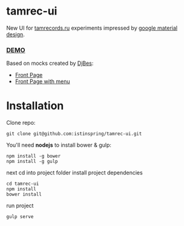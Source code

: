 # tamrec-ui

New UI for [tamrecords.ru](http://tamrecords.ru) experiments impressed by
[google material design](http://www.google.com/design/spec/material-design/introduction.html).

### [DEMO](http://ninjaside.info/tamrec-ui/)

Based on mocks created by [DjBes](http://www.last.fm/music/DJ+Bes):

+ [Front Page](http://i.imgur.com/RnTMAyQ.jpg)
+ [Front Page with menu](http://i.imgur.com/NVVo7bM.jpg)

# Installation

Clone repo:

```
git clone git@github.com:istinspring/tamrec-ui.git
```

You'll need **nodejs** to install bower & gulp:

```
npm install -g bower
npm install -g gulp
```

next cd into project folder install project dependencies

```
cd tamrec-ui
npm install
bower install
```

run project

```
gulp serve
```

